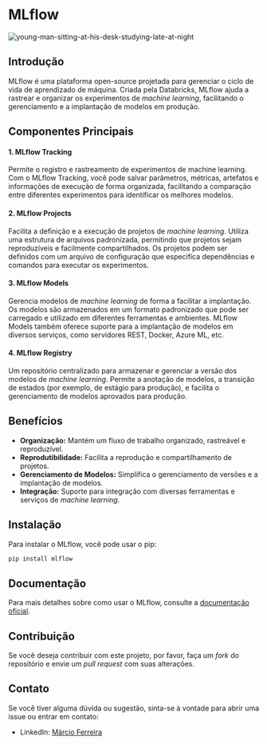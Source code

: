 # MLflow

<img src="https://github.com/msftro/MLFlow/assets/145237548/9508808d-31ba-46da-9ac7-d1b67afb4df3" border="0" alt="young-man-sitting-at-his-desk-studying-late-at-night">

## Introdução

MLflow é uma plataforma open-source projetada para gerenciar o ciclo de vida de aprendizado de máquina. Criada pela Databricks, MLflow ajuda a rastrear e organizar os experimentos de *machine learning*, facilitando o gerenciamento e a implantação de modelos em produção.

## Componentes Principais

#### 1. MLflow Tracking
Permite o registro e rastreamento de experimentos de machine learning. Com o MLflow Tracking, você pode salvar parâmetros, métricas, artefatos e informações de execução de forma organizada, facilitando a comparação entre diferentes experimentos para identificar os melhores modelos.

#### 2. MLflow Projects
Facilita a definição e a execução de projetos de *machine learning*. Utiliza uma estrutura de arquivos padronizada, permitindo que projetos sejam reproduzíveis e facilmente compartilhados. Os projetos podem ser definidos com um arquivo de configuração que especifica dependências e comandos para executar os experimentos.

#### 3. MLflow Models
Gerencia modelos de *machine learning* de forma a facilitar a implantação. Os modelos são armazenados em um formato padronizado que pode ser carregado e utilizado em diferentes ferramentas e ambientes. MLflow Models também oferece suporte para a implantação de modelos em diversos serviços, como servidores REST, Docker, Azure ML, etc.

#### 4. MLflow Registry
Um repositório centralizado para armazenar e gerenciar a versão dos modelos de *machine learning*. Permite a anotação de modelos, a transição de estados (por exemplo, de estágio para produção), e facilita o gerenciamento de modelos aprovados para produção.

## Benefícios

- **Organização:** Mantém um fluxo de trabalho organizado, rastreável e reproduzível.
- **Reprodutibilidade:** Facilita a reprodução e compartilhamento de projetos.
- **Gerenciamento de Modelos:** Simplifica o gerenciamento de versões e a implantação de modelos.
- **Integração:** Suporte para integração com diversas ferramentas e serviços de *machine learning*.

## Instalação

Para instalar o MLflow, você pode usar o pip:

```sh
pip install mlflow
```

## Documentação

Para mais detalhes sobre como usar o MLflow, consulte a [documentação oficial](https://mlflow.org/).

## Contribuição

Se você deseja contribuir com este projeto, por favor, faça um *fork* do repositório e envie um *pull request* com suas alterações.

## Contato

Se você tiver alguma dúvida ou sugestão, sinta-se à vontade para abrir uma issue ou entrar em contato:

- LinkedIn: [Márcio Ferreira](https://www.linkedin.com/in/ms-ferreira)
